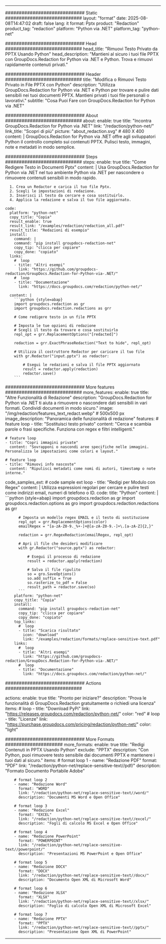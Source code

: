 
---
############################# Static ############################
layout: "format"
date:  2025-08-08T14:47:02
draft: false
lang: it
format: Pptx
product: "Redaction"
product_tag: "redaction"
platform: "Python via .NET"
platform_tag: "python-net"

############################# Head ############################
head_title: "Rimuovi Testo Privato da PPTX Usando Python"
head_description: "Mantieni al sicuro i tuoi file PPTX con GroupDocs.Redaction for Python via .NET e Python. Trova e rimuovi rapidamente contenuti privati."

############################# Header ############################
title: "Modifica o Rimuovi Testo Privato in File PPTX con Python" 
description: "Utilizza GroupDocs.Redaction for Python via .NET e Python per trovare e pulire dati sensibili nei tuoi documenti PPTX. Mantieni privati i tuoi file personali o lavorativi."
subtitle: "Cosa Puoi Fare con GroupDocs.Redaction for Python via .NET" 

############################# About ############################
about:
    enable: true
    title: "Incontra GroupDocs.Redaction for Python via .NET"
    link: "/redaction/python-net/"
    link_title: "Scopri di più"
    picture: "about_redaction.svg" # 480 X 400
    content: |
       GroupDocs.Redaction for Python via .NET offre agli sviluppatori Python il controllo completo sui contenuti PPTX. Pulisci testo, immagini, note e metadati in modo semplice.

############################# Steps ############################
steps:
    enable: true
    title: "Come Redigere Testo in Documenti Pptx"
    content: |
      Usa GroupDocs.Redaction for Python via .NET nel tuo ambiente Python via .NET per nascondere o rimuovere contenuti sensibili in modo rapido.
      
      1. Crea un Redactor e carica il tuo file Pptx.
      2. Scegli le impostazioni di redazione.
      3. Inserisci il testo da cercare e cosa sostituirlo.
      4. Applica la redazione e salva il tuo file aggiornato.
   
    code:
      platform: "python-net"
      copy_title: "Copia"
      result_enable: true
      result_link: "/examples/redaction/redaction_all.pdf"
      result_title: "Redazioni di esempio"
      install:
        command: |
        command: "pip install groupdocs-redaction-net"
        copy_tip: "clicca per copiare"
        copy_done: "copiato"
      links:
        #  loop
        - title: "Altri esempi"
          link: "https://github.com/groupdocs-redaction/GroupDocs.Redaction-for-Python-via-.NET/"
        #  loop
        - title: "Documentazione"
          link: "https://docs.groupdocs.com/redaction/python-net/"
          
      content: |
        ```python {style=abap}
        import groupdocs.redaction as gr
        import groupdocs.redaction.redactions as grr

        # Come redigere testo in un file PPTX

        # Imposta le tue opzioni di redazione
        # Scegli il testo da trovare e cosa sostituirlo
        repl_opt = grr.ReplacementOptions("[redacted]")
                
        redaction = grr.ExactPhraseRedaction("Text to hide", repl_opt)

        # Utilizza il costruttore Redactor per caricare il tuo file
        with gr.Redactor("input.pptx") as redactor:

            # Esegui le redazioni e salva il file PPTX aggiornato
            result = redactor.apply(redaction)
            redactor.save()
        ```            


############################# More features ############################
more_features:
  enable: true
  title: "Altre Funzionalità di Redazione"
  description: "GroupDocs.Redaction for Python via .NET ti aiuta a rimuovere o nascondere dati sensibili in vari formati. Condividi documenti in modo sicuro."
  image: "/img/redaction/features_text_redact.webp" # 500x500 px
  image_description: "Panoramica delle funzionalità di redazione"
  features:
    # feature loop
    - title: "Sostituisci testo privato"
      content: "Cerca e scambia parole o frasi specifiche. Funziona con regex e filtri intelligenti."

    # feature loop
    - title: "Copri immagini private"
      content: "Sovrapponi o nascondi aree specifiche nelle immagini. Personalizza le impostazioni come colori e layout."

    # feature loop
    - title: "Rimuovi info nascoste"
      content: "Ripulisci metadati come nomi di autori, timestamp o note interne."
      
  code_samples_ext:
    # code sample ext loop
    - title: "Redigi per Modulo con Regex"
      content: |
        Utilizza espressioni regolari per cercare e pulire testi come indirizzi email, numeri di telefono o ID.
      code:
        title: "Python"
        content: |
          ```python {style=abap}
          import groupdocs.redaction as gr
          import groupdocs.redaction.options as gro
          import groupdocs.redaction.redactions as grr

          # Imposta un modello regex EMAIL e il testo di sostituzione
          repl_opt = grr.ReplacementOptions(color)
          emailRegex = "[a-zA-Z0-9._%+-]+@[a-zA-Z0-9.-]+\.[a-zA-Z]{2,}"

          redaction = grr.RegexRedaction(emailRegex, repl_opt)

          # Apri il file che desideri modificare
          with gr.Redactor("source.pptx") as redactor:

              # Esegui il processo di redazione
              result = redactor.apply(redaction)

              # Salva il file ripulito
              so = gro.SaveOptions()
              so.add_suffix = True
              so.rasterize_to_pdf = False
              result_path = redactor.save(so)
          ```
        platform: "python-net"
        copy_title: "Copia"
        install:
          command: "pip install groupdocs-redaction-net"
          copy_tip: "clicca per copiare"
          copy_done: "copiato"
        top_links:
          #  loop
          - title: "Scarica risultato"
            icon: "download"
            link: "/examples/redaction/formats/replace-sensitive-text.pdf"
        links:
          #  loop
          - title: "Altri esempi"
            link: "https://github.com/groupdocs-redaction/GroupDocs.Redaction-for-Python-via-.NET/"
          #  loop
          - title: "Documentazione"
            link: "https://docs.groupdocs.com/redaction/python-net/"


############################# Actions ############################

actions:
  enable: true
  title: "Pronto per iniziare?"
  description: "Prova le funzionalità di GroupDocs.Redaction gratuitamente o richiedi una licenza"
  items:
    #  loop
    - title: "Download PyPi"
      link: "https://releases.groupdocs.com/redaction/python-net/"
      color: "red"
        #  loop
    - title: "Licenze"
      link: "https://purchase.groupdocs.com/pricing/redaction/python-net/"
      color: "light"


############################# More Formats #####################
more_formats:
    enable: true
    title: "Redigi Contenuti in PPTX Usando Python"
    exclude: "PPTX"
    description: "Con Python, puoi rimuovere testo sensibile dai documenti PPTX e mantenere i tuoi dati al sicuro."
    items: 
        # format loop 1
        - name: "Redazione PDF"
          format: "PDF"
          link: "/redaction/python-net/replace-sensitive-text//pdf/"
          description: "Formato Documento Portabile Adobe"

        # format loop 2
        - name: "Redazione Word"
          format: "WORD"
          link: "/redaction/python-net/replace-sensitive-text//word/"
          description: "Documenti MS Word e Open Office"
          
        # format loop 3
        - name: "Redazione Excel"
          format: "EXCEL"
          link: "/redaction/python-net/replace-sensitive-text//excel/"
          description: "Fogli di calcolo MS Excel e Open Office"

        # format loop 4
        - name: "Redazione PowerPoint"
          format: "POWERPOINT"
          link: "/redaction/python-net/replace-sensitive-text//powerpoint/"
          description: "Presentazioni MS PowerPoint e Open Office"

        # format loop 5
        - name: "Redazione DOCX"
          format: "DOCX"
          link: "/redaction/python-net/replace-sensitive-text//docx/"
          description: "Documento Open XML di Microsoft Word"
          
        # format loop 6
        - name: "Redazione XLSX"
          format: "XLSX"
          link: "/redaction/python-net/replace-sensitive-text//xlsx/"
          description: "Foglio di calcolo Open XML di Microsoft Excel"
          
        # format loop 7
        - name: "Redazione PPTX"
          format: "PPTX"
          link: "/redaction/python-net/replace-sensitive-text//pptx/"
          description: "Presentazione Open XML di PowerPoint"


---